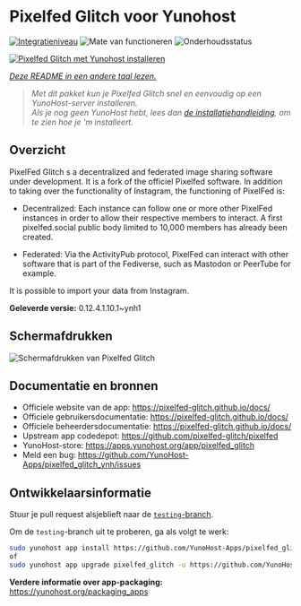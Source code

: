 <!--
NB: Deze README is automatisch gegenereerd door <https://github.com/YunoHost/apps/tree/master/tools/readme_generator>
Hij mag NIET handmatig aangepast worden.
-->

# Pixelfed Glitch voor Yunohost

[![Integratieniveau](https://apps.yunohost.org/badge/integration/pixelfed_glitch)](https://ci-apps.yunohost.org/ci/apps/pixelfed_glitch/)
![Mate van functioneren](https://apps.yunohost.org/badge/state/pixelfed_glitch)
![Onderhoudsstatus](https://apps.yunohost.org/badge/maintained/pixelfed_glitch)

[![Pixelfed Glitch met Yunohost installeren](https://install-app.yunohost.org/install-with-yunohost.svg)](https://install-app.yunohost.org/?app=pixelfed_glitch)

*[Deze README in een andere taal lezen.](./ALL_README.md)*

> *Met dit pakket kun je Pixelfed Glitch snel en eenvoudig op een YunoHost-server installeren.*  
> *Als je nog geen YunoHost hebt, lees dan [de installatiehandleiding](https://yunohost.org/install), om te zien hoe je 'm installeert.*

## Overzicht

PixelFed Glitch s a decentralized and federated image sharing software under development. It is a fork of the officiel Pixelfed software.
In addition to taking over the functionality of Instagram, the functioning of PixelFed is:

* Decentralized: Each instance can follow one or more other PixelFed instances in order to allow their respective members to interact. A first pixelfed.social public body limited to 10,000 members has already been created.

* Federated: Via the ActivityPub protocol, PixelFed can interact with other software that is part of the Fediverse, such as Mastodon or PeerTube for example.

It is possible to import your data from Instagram.


**Geleverde versie:** 0.12.4.1.10.1~ynh1

## Schermafdrukken

![Schermafdrukken van Pixelfed Glitch](./doc/screenshots/screenshot.png)

## Documentatie en bronnen

- Officiele website van de app: <https://pixelfed-glitch.github.io/docs/>
- Officiele gebruikersdocumentatie: <https://pixelfed-glitch.github.io/docs/>
- Officiele beheerdersdocumentatie: <https://pixelfed-glitch.github.io/docs/>
- Upstream app codedepot: <https://github.com/pixelfed-glitch/pixelfed>
- YunoHost-store: <https://apps.yunohost.org/app/pixelfed_glitch>
- Meld een bug: <https://github.com/YunoHost-Apps/pixelfed_glitch_ynh/issues>

## Ontwikkelaarsinformatie

Stuur je pull request alsjeblieft naar de [`testing`-branch](https://github.com/YunoHost-Apps/pixelfed_glitch_ynh/tree/testing).

Om de `testing`-branch uit te proberen, ga als volgt te werk:

```bash
sudo yunohost app install https://github.com/YunoHost-Apps/pixelfed_glitch_ynh/tree/testing --debug
of
sudo yunohost app upgrade pixelfed_glitch -u https://github.com/YunoHost-Apps/pixelfed_glitch_ynh/tree/testing --debug
```

**Verdere informatie over app-packaging:** <https://yunohost.org/packaging_apps>
